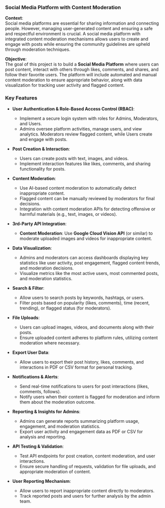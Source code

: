 ### **Social Media Platform with Content Moderation**

**Context**:  
Social media platforms are essential for sharing information and connecting people. However, managing user-generated content and ensuring a safe and respectful environment is crucial. A social media platform with integrated content moderation mechanisms allows users to create and engage with posts while ensuring the community guidelines are upheld through moderation techniques.

**Objective**:  
The goal of this project is to build a **Social Media Platform** where users can post content, interact with others through likes, comments, and shares, and follow their favorite users. The platform will include automated and manual content moderation to ensure appropriate behavior, along with data visualization for tracking user activity and flagged content.

### **Key Features**

- **User Authentication & Role-Based Access Control (RBAC)**:  
  - Implement a secure login system with roles for Admins, Moderators, and Users.
  - Admins oversee platform activities, manage users, and view analytics. Moderators review flagged content, while Users create and engage with posts.

- **Post Creation & Interaction**:  
  - Users can create posts with text, images, and videos.
  - Implement interaction features like likes, comments, and sharing functionality for posts.

- **Content Moderation**:  
  - Use AI-based content moderation to automatically detect inappropriate content.
  - Flagged content can be manually reviewed by moderators for final decisions.
  - Integration with content moderation APIs for detecting offensive or harmful materials (e.g., text, images, or videos).

- **3rd-Party API Integration**:  
  - **Content Moderation**: Use **Google Cloud Vision API** (or similar) to moderate uploaded images and videos for inappropriate content.
  
- **Data Visualization**:  
  - Admins and moderators can access dashboards displaying key statistics like user activity, post engagement, flagged content trends, and moderation decisions.
  - Visualize metrics like the most active users, most commented posts, and moderation statistics.

- **Search & Filter**:  
  - Allow users to search posts by keywords, hashtags, or users.
  - Filter posts based on popularity (likes, comments), time (recent, trending), or flagged status (for moderators).

- **File Uploads**:  
  - Users can upload images, videos, and documents along with their posts.
  - Ensure uploaded content adheres to platform rules, utilizing content moderation where necessary.

- **Export User Data**:  
  - Allow users to export their post history, likes, comments, and interactions in PDF or CSV format for personal tracking.

- **Notifications & Alerts**:  
  - Send real-time notifications to users for post interactions (likes, comments, follows).
  - Notify users when their content is flagged for moderation and inform them about the moderation outcome.

- **Reporting & Insights for Admins**:  
  - Admins can generate reports summarizing platform usage, engagement, and moderation statistics.
  - Export user activity and engagement data as PDF or CSV for analysis and reporting.

- **API Testing & Validation**:  
  - Test API endpoints for post creation, content moderation, and user interactions.
  - Ensure secure handling of requests, validation for file uploads, and appropriate moderation of content.

- **User Reporting Mechanism**:  
  - Allow users to report inappropriate content directly to moderators.
  - Track reported posts and users for further analysis by the admin team.
